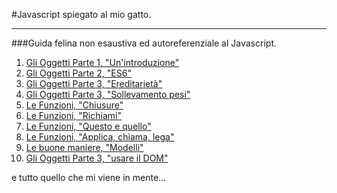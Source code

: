#Javascript spiegato al mio gatto.

<hr>

###Guida felina non esaustiva ed autoreferenziale al Javascript.

1. [Gli Oggetti Parte 1, "Un'introduzione"][1]
2. [Gli Oggetti Parte 2, "ES6"][1]
3. [Gli Oggetti Parte 3, "Ereditarietà"][1]
4. [Gli Oggetti Parte 3, "Sollevamento pesi"][1]
5. [Le Funzioni, "Chiusure"][1]
6. [Le Funzioni, "Richiami"][1]
7. [Le Funzioni, "Questo e quello"][1]
8. [Le Funzioni, "Applica, chiama, lega"][1]
9. [Le buone maniere, "Modelli"][1]
10. [Gli Oggetti Parte 3, "usare il DOM"][1]

e tutto quello che mi viene in mente...

[1]: ./oggetti/oggetti_parte_1.md
[2]: ./oggetti/oggetti_parte_2.md
[3]: ./oggetti/oggetti_parte_3.md
